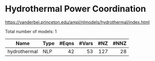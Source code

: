 # Hydrothermal Power Coordination

https://vanderbei.princeton.edu/ampl/nlmodels/hydrothermal/index.html

Total number of models:   1

| Name            | Type | #Eqns | #Vars | #NZ | #NNZ |
|-----------------|------|------:|------:|----:|-----:|
| hydrothermal    | NLP  | 42    | 53    | 127 | 28   |
